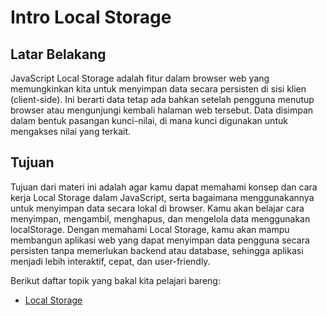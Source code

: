 # Intro Local Storage

## Latar Belakang

JavaScript Local Storage adalah fitur dalam browser web yang memungkinkan kita untuk menyimpan data secara persisten di sisi klien (client-side). Ini berarti data tetap ada bahkan setelah pengguna menutup browser atau mengunjungi kembali halaman web tersebut. Data disimpan dalam bentuk pasangan kunci-nilai, di mana kunci digunakan untuk mengakses nilai yang terkait.

## Tujuan

Tujuan dari materi ini adalah agar kamu dapat memahami konsep dan cara kerja Local Storage dalam JavaScript, serta bagaimana menggunakannya untuk menyimpan data secara lokal di browser. Kamu akan belajar cara menyimpan, mengambil, menghapus, dan mengelola data menggunakan localStorage. Dengan memahami Local Storage, kamu akan mampu membangun aplikasi web yang dapat menyimpan data pengguna secara persisten tanpa memerlukan backend atau database, sehingga aplikasi menjadi lebih interaktif, cepat, dan user-friendly.

Berikut daftar topik yang bakal kita pelajari bareng:

- [Local Storage](https://www.codepolitan.com/blog/tutorial-penyimpanan-data-menggunakan-javascript-localstorage/)
